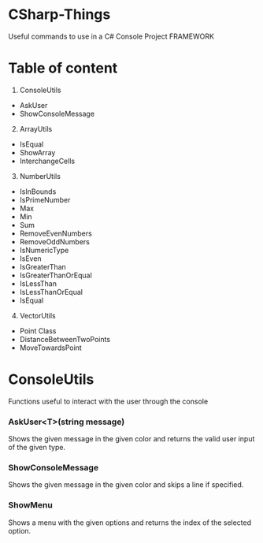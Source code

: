 # CSharp-Things
Useful commands to use in a C# Console Project FRAMEWORK

# Table of content
1. ConsoleUtils
- AskUser
- ShowConsoleMessage

2. ArrayUtils
- IsEqual
- ShowArray
- InterchangeCells

3. NumberUtils
- IsInBounds
- IsPrimeNumber
- Max
- Min
- Sum
- RemoveEvenNumbers
- RemoveOddNumbers
- IsNumericType
- IsEven
- IsGreaterThan
- IsGreaterThanOrEqual
- IsLessThan
- IsLessThanOrEqual
- IsEqual

4. VectorUtils
- Point Class
- DistanceBetweenTwoPoints
- MoveTowardsPoint


# ConsoleUtils
Functions useful to interact with the user through the console
### AskUser\<T>(string message)
Shows the given message in the given color and returns the valid user input of the given type.
### ShowConsoleMessage
Shows the given message in the given color and skips a line if specified.
### ShowMenu
Shows a menu with the given options and returns the index of the selected option. 
